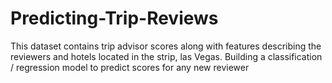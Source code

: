 # Predicting-Trip-Reviews
This dataset contains trip advisor scores along with features describing the reviewers and hotels located in the strip, las Vegas. Building a classification / regression model to predict scores for any new reviewer
